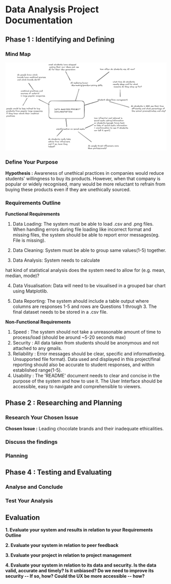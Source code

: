 # Data Analysis Project Documentation
## Phase 1 : Identifying and Defining
### Mind Map
 ![Project Ideas Mind Map](./images/mind%20map.png)

### Define Your Purpose
**Hypothesis :** Awareness of unethical practices in companies would reduce students' willingness to buy its products. However, when that company is popular or widely recognised, many would be more reluctant to refrain from buying these products even if they are unethically sourced.

### Requirements Outline
**Functional Requirements**

1. Data Loading: The system must be able to load .csv and .png files. When handling errors during file loading like incorrect format and missing files, the system should be able to report error messages(eg. File is missing).

2. Data Cleaning: System must be able to group same values(1-5) together.

3. Data Analysis: System needs to calculate

hat kind of statistical analysis does the system need to allow for (e.g. mean, median, mode)?

4. Data Visualisation: Data will need to be visualised in a grouped bar chart using Matplotlib.

5. Data Reporting: The system ahould include a table output where columns are responses 1-5 and rows are Questions 1 through 3. The final dataset needs to be stored in a .csv file.


**Non-Functional Requirements**

1. Speed : The system should not take a unreasonable amount of time to process/load (should be around ~5-20 seconds max)
2. Security : All data taken from students should be anonymous and not attached to any gmails. 
3. Reliability : Error messages should be clear, specific and informative(eg. Unsupported file format). Data used and displayed in this project/final reporting should also be accurate to student responses, and within established range(1-5).
4. Usability : The 'README' document needs to clear and concise in the purpose of the system and how to use it. The User Interface should be accessible, easy to navigate and comprehensible to viewers.


## Phase 2 : Researching and Planning
### Research Your Chosen Issue
**Chosen Issue :** Leading chocolate brands and their inadequate ethicalities.

### Discuss the findings

### Planning

## Phase 4 : Testing and Evaluating
### Analyse and Conclude
### Test Your Analysis

## Evaluation
**1. Evaluate your system and results in relation to your Requirements Outline**

**2. Evaluate your system in relation to peer feedback**

**3. Evaluate your project in relation to project management**

**4. Evaluate your system in relation to its data and security. Is the data valid, accurate and timely? Is it unbiased? Do we need to improve its security -- If so, how? Could the UX be more accessible -- how?**